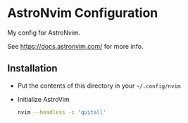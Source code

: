 # AstroNvim Configuration

My config for AstroNvim.

See https://docs.astronvim.com/ for more info.

## Installation

- Put the contents of this directory in your `~/.config/nvim`

- Initialize AstroVim
  ```sh
  nvim --headless -c 'quitall'
  ```
